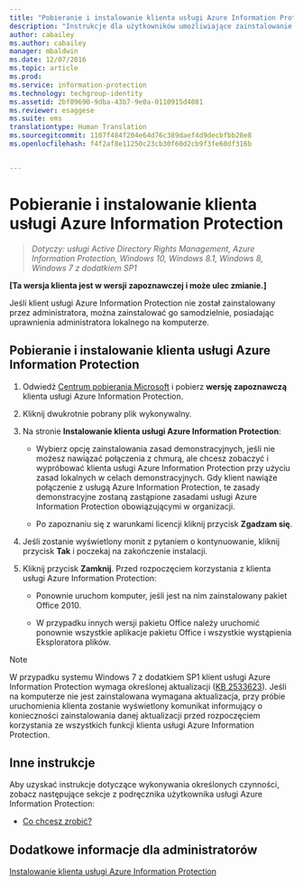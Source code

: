 ```yaml
---
title: "Pobieranie i instalowanie klienta usługi Azure Information Protection | Azure Information Protection"
description: "Instrukcje dla użytkowników umożliwiające zainstalowanie klienta usługi Azure Information Protection dla systemu Windows w celu umożliwienia klasyfikowania i ochrony dokumentów oraz wiadomości e-mail."
author: cabailey
ms.author: cabailey
manager: mbaldwin
ms.date: 12/07/2016
ms.topic: article
ms.prod: 
ms.service: information-protection
ms.technology: techgroup-identity
ms.assetid: 2bf09690-9dba-43b7-9e0a-0110915d4081
ms.reviewer: esaggese
ms.suite: ems
translationtype: Human Translation
ms.sourcegitcommit: 1107f484f204e64d76c389daef4d9decbfbb20e8
ms.openlocfilehash: f4f2af8e11250c23cb30f60d2cb9f3fe60df316b


---
```


# <a name="download-and-install-the-azure-information-protection-client"></a>Pobieranie i instalowanie klienta usługi Azure Information Protection

>*Dotyczy: usługi Active Directory Rights Management, Azure Information Protection, Windows 10, Windows 8.1, Windows 8, Windows 7 z dodatkiem SP1*

**[Ta wersja klienta jest w wersji zapoznawczej i może ulec zmianie.]**

Jeśli klient usługi Azure Information Protection nie został zainstalowany przez administratora, można zainstalować go samodzielnie, posiadając uprawnienia administratora lokalnego na komputerze.

## <a name="to-download-and-install-the-azure-information-protection-client"></a>Pobieranie i instalowanie klienta usługi Azure Information Protection

1.  Odwiedź [Centrum pobierania Microsoft](https://www.microsoft.com/en-us/download/details.aspx?id=53018) i pobierz **wersję zapoznawczą** klienta usługi Azure Information Protection.

2. Kliknij dwukrotnie pobrany plik wykonywalny. 

3. Na stronie **Instalowanie klienta usługi Azure Information Protection**: 
    
    - Wybierz opcję zainstalowania zasad demonstracyjnych, jeśli nie możesz nawiązać połączenia z chmurą, ale chcesz zobaczyć i wypróbować klienta usługi Azure Information Protection przy użyciu zasad lokalnych w celach demonstracyjnych. Gdy klient nawiąże połączenie z usługą Azure Information Protection, te zasady demonstracyjne zostaną zastąpione zasadami usługi Azure Information Protection obowiązującymi w organizacji.
    
    - Po zapoznaniu się z warunkami licencji kliknij przycisk **Zgadzam się**.

4. Jeśli zostanie wyświetlony monit z pytaniem o kontynuowanie, kliknij przycisk **Tak** i poczekaj na zakończenie instalacji.

3. Kliknij przycisk **Zamknij**. Przed rozpoczęciem korzystania z klienta usługi Azure Information Protection:

    - Ponownie uruchom komputer, jeśli jest na nim zainstalowany pakiet Office 2010.
    
    - W przypadku innych wersji pakietu Office należy uruchomić ponownie wszystkie aplikacje pakietu Office i wszystkie wystąpienia Eksploratora plików.

> [!NOTE]
> W przypadku systemu Windows 7 z dodatkiem SP1 klient usługi Azure Information Protection wymaga określonej aktualizacji ([KB 2533623](https://support.microsoft.com/en-us/kb/2533623)). Jeśli na komputerze nie jest zainstalowana wymagana aktualizacja, przy próbie uruchomienia klienta zostanie wyświetlony komunikat informujący o konieczności zainstalowania danej aktualizacji przed rozpoczęciem korzystania ze wszystkich funkcji klienta usługi Azure Information Protection.

## <a name="other-instructions"></a>Inne instrukcje
Aby uzyskać instrukcje dotyczące wykonywania określonych czynności, zobacz następujące sekcje z podręcznika użytkownika usługi Azure Information Protection:

-   [Co chcesz zrobić?](client-user-guide.md#what-do-you-want-to-do)

## <a name="additional-information-for-administrators"></a>Dodatkowe informacje dla administratorów
[Instalowanie klienta usługi Azure Information Protection](info-protect-client.md)




<!--HONumber=Dec16_HO1-->


